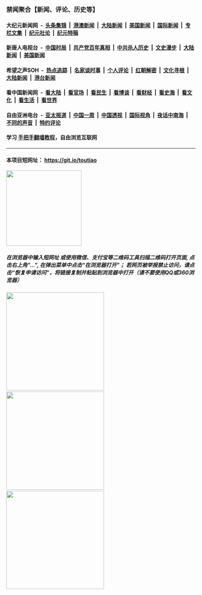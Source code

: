 ### 禁闻聚合【新闻、评论、历史等】

#### 大纪元新闻网 &nbsp;-&nbsp; [头条集锦](indexes/E头条集锦.md?t=02100022) &nbsp;|&nbsp; [港澳新闻](indexes/E港澳新闻.md?t=02100022)  &nbsp;|&nbsp; [大陆新闻](indexes/E大陆新闻.md?t=02100022) &nbsp;|&nbsp; [美国新闻](indexes/E美国新闻.md?t=02100022) &nbsp;|&nbsp; [国际新闻](indexes/E国际新闻.md?t=02100022) &nbsp;|&nbsp; [专栏文集](indexes/E专栏文集.md?t=02100022) &nbsp;|&nbsp; [纪元社论](indexes/E纪元社论.md?t=02100022) &nbsp;|&nbsp; [纪元特稿](indexes/E纪元特稿.md?t=02100022) 

#### 新唐人电视台 &nbsp;-&nbsp; [中国时局](indexes/N中国时局.md?t=02100022) &nbsp;|&nbsp; [共产党百年真相](indexes/N共产党百年真相.md?t=02100022) &nbsp;|&nbsp; [中共杀人历史](indexes/N中共杀人历史.md?t=02100022) &nbsp;|&nbsp; [文史漫步](indexes/N文史漫步.md?t=02100022) &nbsp;|&nbsp; [大陆新闻](indexes/N大陆新闻.md?t=02100022) &nbsp;|&nbsp; [美国新闻](indexes/N美国新闻.md?t=02100022)

#### 希望之声SOH &nbsp;-&nbsp; [热点追踪](indexes/H热点追踪.md?t=02100022) &nbsp;|&nbsp; [名家谈时事](indexes/H名家谈时事.md?t=02100022) &nbsp;|&nbsp; [个人评论](indexes/H个人评论.md?t=02100022)  &nbsp;|&nbsp; [红朝解密](indexes/H红朝解密.md?t=02100022) &nbsp;|&nbsp; [文化寻根](indexes/H文化寻根.md?t=02100022) &nbsp;|&nbsp; [大陆新闻](indexes/H大陆新闻.md?t=02100022) &nbsp;|&nbsp; [港台新闻](indexes/H港台新闻.md?t=02100022)

#### 看中国新闻网 &nbsp;-&nbsp; [看大陆](indexes/S看大陆.md?t=02100022) &nbsp;|&nbsp; [看官场](indexes/S看官场.md?t=02100022) &nbsp;|&nbsp; [看民生](indexes/S看民生.md?t=02100022)  &nbsp;|&nbsp; [看博谈](indexes/S看博谈.md?t=02100022) &nbsp;|&nbsp; [看财经](indexes/S看财经.md?t=02100022) &nbsp;|&nbsp; [看史海](indexes/S看史海.md?t=02100022) &nbsp;|&nbsp; [看文化](indexes/S看文化.md?t=02100022) &nbsp;|&nbsp; [看生活](indexes/S看生活.md?t=02100022) &nbsp;|&nbsp; [看世界](indexes/S看世界.md?t=02100022)

#### 自由亚洲电台 &nbsp;-&nbsp; [亚太报道](indexes/R亚太报道.md?t=02100022) &nbsp;|&nbsp; [中国一周](indexes/R中国一周.md?t=02100022) &nbsp;|&nbsp; [中国透视](indexes/R中国透视.md?t=02100022)  &nbsp;|&nbsp; [国际视角](indexes/R国际视角.md?t=02100022) &nbsp;|&nbsp; [夜话中南海](indexes/R夜话中南海.md?t=02100022) &nbsp;|&nbsp; [不同的声音](indexes/R不同的声音.md?t=02100022) &nbsp;|&nbsp; [特约评论](indexes/R特约评论.md?t=02100022)

#### 学习 [手把手翻墙教程](https://github.com/gfw-breaker/guides/wiki)，自由浏览互联网

----

#### 本项目短网址： https://git.io/toutiao
<img src="https://raw.githubusercontent.com/gfw-breaker/banned-news/master/scripts/img/qr.png" width="200px"/>  

##### 在浏览器中输入短网址 或使用微信、支付宝等二维码工具扫描二维码打开页面, 点击右上角"...", 在弹出菜单中点击“在浏览器打开”； 若网页被举报禁止访问，请点击“恢复申请访问”，将链接复制并粘贴到浏览器中打开（请不要使用QQ或360浏览器）

<img src="https://raw.githubusercontent.com/gfw-breaker/banned-news/master/scripts/img/1.png" width="260px"/> &nbsp; <img src="https://raw.githubusercontent.com/gfw-breaker/banned-news/master/scripts/img/2.png" width="260px"/> &nbsp; <img src="https://raw.githubusercontent.com/gfw-breaker/banned-news/master/scripts/img/3.png" width="260px"/>
